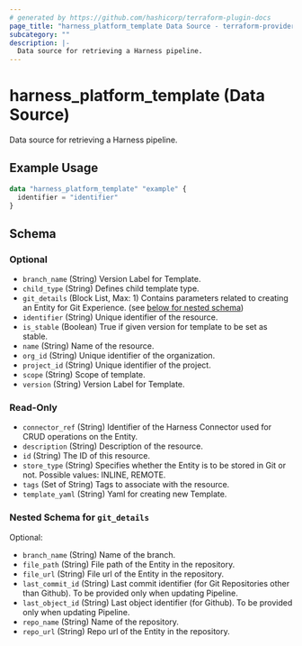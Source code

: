 ```yaml
---
# generated by https://github.com/hashicorp/terraform-plugin-docs
page_title: "harness_platform_template Data Source - terraform-provider-harness"
subcategory: ""
description: |-
  Data source for retrieving a Harness pipeline.
---
```


# harness_platform_template (Data Source)

Data source for retrieving a Harness pipeline.

## Example Usage

```terraform
data "harness_platform_template" "example" {
  identifier = "identifier"
}
```

<!-- schema generated by tfplugindocs -->
## Schema

### Optional

- `branch_name` (String) Version Label for Template.
- `child_type` (String) Defines child template type.
- `git_details` (Block List, Max: 1) Contains parameters related to creating an Entity for Git Experience. (see [below for nested schema](#nestedblock--git_details))
- `identifier` (String) Unique identifier of the resource.
- `is_stable` (Boolean) True if given version for template to be set as stable.
- `name` (String) Name of the resource.
- `org_id` (String) Unique identifier of the organization.
- `project_id` (String) Unique identifier of the project.
- `scope` (String) Scope of template.
- `version` (String) Version Label for Template.

### Read-Only

- `connector_ref` (String) Identifier of the Harness Connector used for CRUD operations on the Entity.
- `description` (String) Description of the resource.
- `id` (String) The ID of this resource.
- `store_type` (String) Specifies whether the Entity is to be stored in Git or not. Possible values: INLINE, REMOTE.
- `tags` (Set of String) Tags to associate with the resource.
- `template_yaml` (String) Yaml for creating new Template.

<a id="nestedblock--git_details"></a>
### Nested Schema for `git_details`

Optional:

- `branch_name` (String) Name of the branch.
- `file_path` (String) File path of the Entity in the repository.
- `file_url` (String) File url of the Entity in the repository.
- `last_commit_id` (String) Last commit identifier (for Git Repositories other than Github). To be provided only when updating Pipeline.
- `last_object_id` (String) Last object identifier (for Github). To be provided only when updating Pipeline.
- `repo_name` (String) Name of the repository.
- `repo_url` (String) Repo url of the Entity in the repository.


